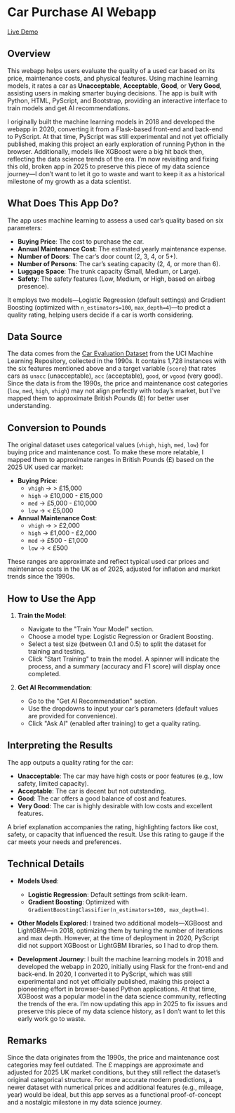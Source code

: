 # Car Purchase AI Webapp

[Live Demo](https://entzyeung.github.io/car-purchase-ai/index.html)

## Overview

This webapp helps users evaluate the quality of a used car based on its price, maintenance costs, and physical features. Using machine learning models, it rates a car as **Unacceptable**, **Acceptable**, **Good**, or **Very Good**, assisting users in making smarter buying decisions. The app is built with Python, HTML, PyScript, and Bootstrap, providing an interactive interface to train models and get AI recommendations.

I originally built the machine learning models in 2018 and developed the webapp in 2020, converting it from a Flask-based front-end and back-end to PyScript. At that time, PyScript was still experimental and not yet officially published, making this project an early exploration of running Python in the browser. Additionally, models like XGBoost were a big hit back then, reflecting the data science trends of the era. I’m now revisiting and fixing this old, broken app in 2025 to preserve this piece of my data science journey—I don’t want to let it go to waste and want to keep it as a historical milestone of my growth as a data scientist.

## What Does This App Do?

The app uses machine learning to assess a used car’s quality based on six parameters:
- **Buying Price**: The cost to purchase the car.
- **Annual Maintenance Cost**: The estimated yearly maintenance expense.
- **Number of Doors**: The car’s door count (2, 3, 4, or 5+).
- **Number of Persons**: The car’s seating capacity (2, 4, or more than 6).
- **Luggage Space**: The trunk capacity (Small, Medium, or Large).
- **Safety**: The safety features (Low, Medium, or High, based on airbag presence).

It employs two models—Logistic Regression (default settings) and Gradient Boosting (optimized with `n_estimators=100`, `max_depth=4`)—to predict a quality rating, helping users decide if a car is worth considering.

## Data Source

The data comes from the [Car Evaluation Dataset](https://archive.ics.uci.edu/ml/datasets/Car+Evaluation) from the UCI Machine Learning Repository, collected in the 1990s. It contains 1,728 instances with the six features mentioned above and a target variable (`score`) that rates cars as `unacc` (unacceptable), `acc` (acceptable), `good`, or `vgood` (very good). Since the data is from the 1990s, the price and maintenance cost categories (`low`, `med`, `high`, `vhigh`) may not align perfectly with today’s market, but I’ve mapped them to approximate British Pounds (£) for better user understanding.

## Conversion to Pounds

The original dataset uses categorical values (`vhigh`, `high`, `med`, `low`) for buying price and maintenance cost. To make these more relatable, I mapped them to approximate ranges in British Pounds (£) based on the 2025 UK used car market:
- **Buying Price**:
  - `vhigh` → > £15,000
  - `high` → £10,000 - £15,000
  - `med` → £5,000 - £10,000
  - `low` → < £5,000
- **Annual Maintenance Cost**:
  - `vhigh` → > £2,000
  - `high` → £1,000 - £2,000
  - `med` → £500 - £1,000
  - `low` → < £500

These ranges are approximate and reflect typical used car prices and maintenance costs in the UK as of 2025, adjusted for inflation and market trends since the 1990s.

## How to Use the App

1. **Train the Model**:
   - Navigate to the "Train Your Model" section.
   - Choose a model type: Logistic Regression or Gradient Boosting.
   - Select a test size (between 0.1 and 0.5) to split the dataset for training and testing.
   - Click "Start Training" to train the model. A spinner will indicate the process, and a summary (accuracy and F1 score) will display once completed.

2. **Get AI Recommendation**:
   - Go to the "Get AI Recommendation" section.
   - Use the dropdowns to input your car’s parameters (default values are provided for convenience).
   - Click "Ask AI" (enabled after training) to get a quality rating.

## Interpreting the Results

The app outputs a quality rating for the car:
- **Unacceptable**: The car may have high costs or poor features (e.g., low safety, limited capacity).
- **Acceptable**: The car is decent but not outstanding.
- **Good**: The car offers a good balance of cost and features.
- **Very Good**: The car is highly desirable with low costs and excellent features.

A brief explanation accompanies the rating, highlighting factors like cost, safety, or capacity that influenced the result. Use this rating to gauge if the car meets your needs and preferences.

## Technical Details

- **Models Used**:
  - **Logistic Regression**: Default settings from scikit-learn.
  - **Gradient Boosting**: Optimized with `GradientBoostingClassifier(n_estimators=100, max_depth=4)`.

- **Other Models Explored**:
  I trained two additional models—XGBoost and LightGBM—in 2018, optimizing them by tuning the number of iterations and max depth. However, at the time of deployment in 2020, PyScript did not support XGBoost or LightGBM libraries, so I had to drop them.

- **Development Journey**:
  I built the machine learning models in 2018 and developed the webapp in 2020, initially using Flask for the front-end and back-end. In 2020, I converted it to PyScript, which was still experimental and not yet officially published, making this project a pioneering effort in browser-based Python applications. At that time, XGBoost was a popular model in the data science community, reflecting the trends of the era. I’m now updating this app in 2025 to fix issues and preserve this piece of my data science history, as I don’t want to let this early work go to waste.

## Remarks

Since the data originates from the 1990s, the price and maintenance cost categories may feel outdated. The £ mappings are approximate and adjusted for 2025 UK market conditions, but they still reflect the dataset’s original categorical structure. For more accurate modern predictions, a newer dataset with numerical prices and additional features (e.g., mileage, year) would be ideal, but this app serves as a functional proof-of-concept and a nostalgic milestone in my data science journey.